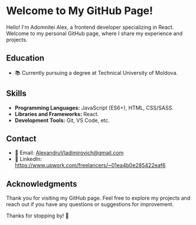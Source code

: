 # Welcome to My GitHub Page!

Hello! I'm Adomnitei Alex, a frontend developer specializing in React. Welcome to my personal GitHub page, where I share my experience and projects.

## Education

- 📚 Currently pursuing a degree at Technical University of Moldova.

## Skills

- **Programming Languages:** JavaScript (ES6+), HTML, CSS/SASS.
- **Libraries and Frameworks:** React.
- **Development Tools:** Git, VS Code, etc.

## Contact

- 📧 Email: AlexandruVladimirovich@gmail.com
- 💬 LinkedIn: https://www.upwork.com/freelancers/~01ea4b0e285422eaf6

## Acknowledgments

Thank you for visiting my GitHub page. Feel free to explore my projects and reach out if you have any questions or suggestions for improvement.

Thanks for stopping by! 👋